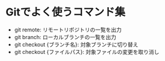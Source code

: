 # Gitでよく使うコマンド集

- git remote: リモートリポジトリの一覧を出力
- git branch: ローカルブランチの一覧を出力
- git checkout {ブランチ名}: 対象ブランチに切り替え
- git checkout {ファイルパス}: 対象ファイルの変更を取り消し
 